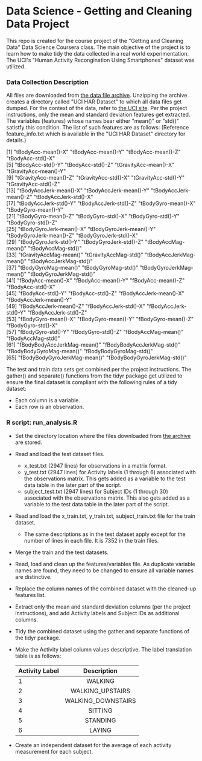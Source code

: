 # Data Science - Getting and Cleaning Data Project
This repo is created for the course project of the "Getting and Cleaning Data" Data Science Coursera class. 
The main objective of the project is to learn how to make tidy the data collected in a real world experimentation.  The UCI's "Human Activity Recongination Using Smartphones" dataset was utilized.

### Data Collection Description

All files are downloaded from [the data file archive](https://d396qusza40orc.cloudfront.net/getdata%2Fprojectfiles%2FUCI%20HAR%20Dataset.zip). Unzipping the archive creates a directory called "UCI HAR Dataset" to which all data files get dumped. 
For the context of the data, refer to [the UCI site](http://archive.ics.uci.edu/ml/datasets/Human+Activity+Recognition+Using+Smartphones). 
Per the project instructions, only the mean and standard deviation features get extracted. The variables (features) whose names bear either "mean()" or "std()" satistfy this condition.  The list of such features are as follows:
    (Reference feature_info.txt which is available in the "UCI HAR Dataset" directory for details.)  
    
[1] "tBodyAcc-mean()-X"           "tBodyAcc-mean()-Y"           "tBodyAcc-mean()-Z"           "tBodyAcc-std()-X"           
[5] "tBodyAcc-std()-Y"            "tBodyAcc-std()-Z"            "tGravityAcc-mean()-X"        "tGravityAcc-mean()-Y"       
[9] "tGravityAcc-mean()-Z"        "tGravityAcc-std()-X"         "tGravityAcc-std()-Y"         "tGravityAcc-std()-Z"        
[13] "tBodyAccJerk-mean()-X"       "tBodyAccJerk-mean()-Y"       "tBodyAccJerk-mean()-Z"       "tBodyAccJerk-std()-X"       
[17] "tBodyAccJerk-std()-Y"        "tBodyAccJerk-std()-Z"        "tBodyGyro-mean()-X"          "tBodyGyro-mean()-Y"         
[21] "tBodyGyro-mean()-Z"          "tBodyGyro-std()-X"           "tBodyGyro-std()-Y"           "tBodyGyro-std()-Z"          
[25] "tBodyGyroJerk-mean()-X"      "tBodyGyroJerk-mean()-Y"      "tBodyGyroJerk-mean()-Z"      "tBodyGyroJerk-std()-X"      
[29] "tBodyGyroJerk-std()-Y"       "tBodyGyroJerk-std()-Z"       "tBodyAccMag-mean()"          "tBodyAccMag-std()"          
[33] "tGravityAccMag-mean()"       "tGravityAccMag-std()"        "tBodyAccJerkMag-mean()"      "tBodyAccJerkMag-std()"      
[37] "tBodyGyroMag-mean()"         "tBodyGyroMag-std()"          "tBodyGyroJerkMag-mean()"     "tBodyGyroJerkMag-std()"     
[41] "fBodyAcc-mean()-X"           "fBodyAcc-mean()-Y"           "fBodyAcc-mean()-Z"           "fBodyAcc-std()-X"           
[45] "fBodyAcc-std()-Y"            "fBodyAcc-std()-Z"            "fBodyAccJerk-mean()-X"       "fBodyAccJerk-mean()-Y"      
[49] "fBodyAccJerk-mean()-Z"       "fBodyAccJerk-std()-X"        "fBodyAccJerk-std()-Y"        "fBodyAccJerk-std()-Z"       
[53] "fBodyGyro-mean()-X"          "fBodyGyro-mean()-Y"          "fBodyGyro-mean()-Z"          "fBodyGyro-std()-X"          
[57] "fBodyGyro-std()-Y"           "fBodyGyro-std()-Z"           "fBodyAccMag-mean()"          "fBodyAccMag-std()"          
[61] "fBodyBodyAccJerkMag-mean()"  "fBodyBodyAccJerkMag-std()"   "fBodyBodyGyroMag-mean()"     "fBodyBodyGyroMag-std()"     
[65] "fBodyBodyGyroJerkMag-mean()" "fBodyBodyGyroJerkMag-std()" 

The test and train data sets get combined per the project instructions. The gather() and separate() functions from the tidyr package get utilized to ensure the final dataset is compliant with the following rules of a tidy dataset:
- Each column is a variable.
- Each row is an observation.

### R script: run_analysis.R

* Set the directory location where the files downloaded from [the archive](https://d396qusza40orc.cloudfront.net/getdata%2Fprojectfiles%2FUCI%20HAR%20Dataset.zip) are stored.  
* Read and load the test dataset files.
    * x_test.txt (2947 lines) for observations in a matrix format.
    * y_test.txt (2947 lines) for Activity labels (1 through 6) associated with the observations matrix. This gets added as a variable to the test data table in the later part of the script.
    * subject_test.txt (2947 lines) for Subject IDs (1 through 30) associated with the observations matrix. This also gets added as a variable to the test data table in the later part of the script.
* Read and load the x_train.txt, y_train.txt, subject_train.txt file for the train dataset.
    * The same descriptions as in the test dataset apply except for the number of lines in each file.  It is 7352 in the train files.
* Merge the train and the test datasets. 
* Read, load and clean up the features/variables file.  As duplicate variable names are found, they need to be changed to ensure all variable names are distinctive. 
* Replace the column names of the combined dataset with the cleaned-up features list. 
* Extract only the mean and standard deviation columns (per the project instructions), and add Activity labels and Subject IDs as additional columns.  
* Tidy the combined dataset using the gather and separate functions of the tidyr package.
* Make the Activity label column values descriptive.  The label translation table is as follows:
   
    | Activity Label| Description |
    | ------------- |:-------------:|
    | 1    |WALKING |
    | 2      |WALKING_UPSTAIRS    |
    | 3 | WALKING_DOWNSTAIRS    |
    | 4    | SITTING |
    | 5      | STANDING      |
    | 6 | LAYING    |

* Create an independent dataset for the average of each activity measurement for each subject.
